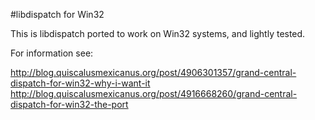 #libdispatch for Win32

This is libdispatch ported to work on Win32 systems, and lightly tested.

For information see:

http://blog.quiscalusmexicanus.org/post/4906301357/grand-central-dispatch-for-win32-why-i-want-it
http://blog.quiscalusmexicanus.org/post/4916668260/grand-central-dispatch-for-win32-the-port
